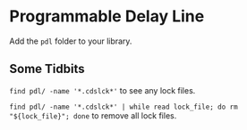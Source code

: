 # Programmable Delay Line

Add the `pdl` folder to your library.

## Some Tidbits
`find pdl/ -name '*.cdslck*'` to see any lock files.

`find pdl/ -name '*.cdslck*' | while read lock_file; do rm "${lock_file}"; done` to remove all lock files.

